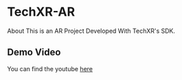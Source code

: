 # TechXR-AR
About This is an AR Project Developed With TechXR's SDK.

## Demo Video
You can find the youtube [here](https://www.youtube.com/shorts/x5yCa_FI2Eg)
